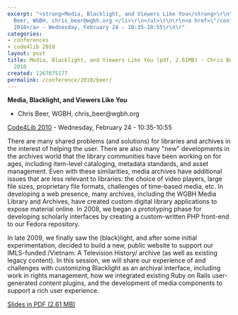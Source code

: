 ```yaml
---
excerpt: "<strong>Media, Blacklight, and Viewers Like You</strong>\r\n\r\n<ul>\r\n<li>Chris
  Beer, WGBH, chris_beer@wgbh.org </li>\r\n</ul>\r\n\r\n<a href=\"/conference/2010/schedule\">Code4Lib
  2010</a> - Wednesday, February 24 - 10:35-10:55\r\n\r"
categories:
- conferences
- code4lib 2010
layout: post
title: Media, Blacklight, and Viewers Like You (pdf, 2.61MB) - Chris Beer - Code4Lib
  2010
created: 1267075177
permalink: /conference/2010/beer/
---
```

<strong>Media, Blacklight, and Viewers Like You</strong>

<ul>
<li>Chris Beer, WGBH, chris_beer@wgbh.org </li>
</ul>

<a href="/conference/2010/schedule">Code4Lib 2010</a> - Wednesday, February 24 - 10:35-10:55

There are many shared problems (and solutions) for libraries and archives in the interest of helping the user. There are also many "new" developments in the archives world that the library communities have been working on for ages, including item-level cataloging, metadata standards, and asset management. Even with these similarities, media archives have additional issues that are less relevant to libraries: the choice of video players, large file sizes, proprietary file formats, challenges of time-based media, etc. In developing a web presence, many archives, including the WGBH Media Library and Archives, have created custom digital library applications to expose material online. In 2008, we began a prototyping phase for developing scholarly interfaces by creating a custom-written PHP front-end to our Fedora repository.

In late 2009, we finally saw the (black)light, and after some initial experimentation, decided to build a new, public website to support our IMLS-funded /Vietnam: A Television History/ archive (as well as existing legacy content). In this session, we will share our experience of and challenges with customizing Blacklight as an archival interface, including work in rights management, how we integrated existing Ruby on Rails user-generated content plugins, and the development of media components to support a rich user experience. 

<a href="http://code4lib.org/files/c4l10-cbeer-media-blacklight-and-viewers-like-you.pdf">Slides in PDF (2.61 MB)</a>
